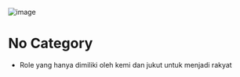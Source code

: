 ![image](https://github.com/osiic/atlantis-report/assets/96474947/66587513-727e-4b77-b281-007e632d69ec)

# No Category
- Role yang hanya dimiliki oleh kemi dan jukut untuk menjadi rakyat
